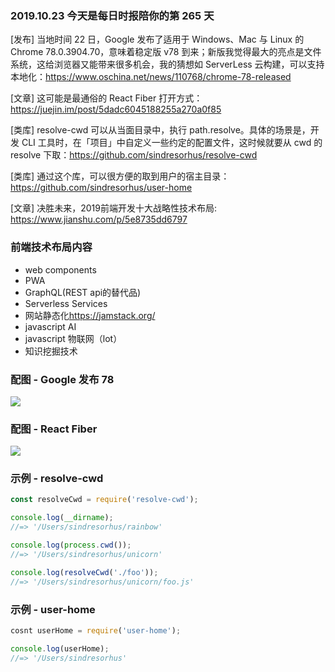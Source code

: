 ### 2019.10.23 今天是每日时报陪你的第 265 天

[发布] 当地时间 22 日，Google 发布了适用于 Windows、Mac 与 Linux 的 Chrome 78.0.3904.70，意味着稳定版 v78 到来；新版我觉得最大的亮点是文件系统，这给浏览器又能带来很多机会，我的猜想如 ServerLess 云构建，可以支持本地化：<https://www.oschina.net/news/110768/chrome-78-released>

[文章] 这可能是最通俗的 React Fiber 打开方式：<https://juejin.im/post/5dadc6045188255a270a0f85>

[类库] resolve-cwd 可以从当面目录中，执行 path.resolve。具体的场景是，开发 CLI 工具时，在「项目」中自定义一些约定的配置文件，这时候就要从 cwd 的 resolve 下取：<https://github.com/sindresorhus/resolve-cwd>

[类库] 通过这个库，可以很方便的取到用户的宿主目录：<https://github.com/sindresorhus/user-home>

[文章] 决胜未来，2019前端开发十大战略性技术布局: <https://www.jianshu.com/p/5e8735dd6797>

### 前端技术布局内容
- web components
- PWA
- GraphQL(REST api的替代品)
- Serverless Services
- 网站静态化<https://jamstack.org/>
- javascript AI
- javascript 物联网（lot）
- 知识挖掘技术

### 配图 - Google 发布 78
![](https://oscimg.oschina.net/oscnet/c29cab7ec9fa4740104db5c4dc0576f5843.jpg)

### 配图 - React Fiber
![](http://qn.40zhe.com/16deecc385cc0286)

### 示例 - resolve-cwd
```js
const resolveCwd = require('resolve-cwd');

console.log(__dirname);
//=> '/Users/sindresorhus/rainbow'

console.log(process.cwd());
//=> '/Users/sindresorhus/unicorn'

console.log(resolveCwd('./foo'));
//=> '/Users/sindresorhus/unicorn/foo.js'
```

### 示例 - user-home
```js
cosnt userHome = require('user-home');

console.log(userHome);
//=> '/Users/sindresorhus'
```
